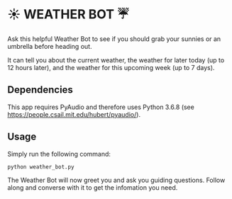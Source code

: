 # :sunny: WEATHER BOT :umbrella:

Ask this helpful Weather Bot to see if you should grab your sunnies or an 
umbrella before heading out.

It can tell you about the current weather, the weather for later today (up to 
12 hours later), and the weather for this upcoming week (up to 7 days).

## Dependencies

This app requires PyAudio and therefore uses Python 3.6.8 
(see https://people.csail.mit.edu/hubert/pyaudio/).

## Usage

Simply run the following command:
```python
python weather_bot.py
```

The Weather Bot will now greet you and ask you guiding questions. Follow along 
and converse with it to get the infomation you need.
